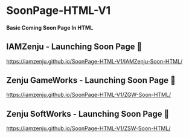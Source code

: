 # SoonPage-HTML-V1
#### Basic Coming Soon Page In HTML

## IAMZenju - Launching Soon Page 🚀
https://iamzenju.github.io/SoonPage-HTML-V1/IAMZenju-Soon-HTML/

## Zenju GameWorks - Launching Soon Page 🚀
https://iamzenju.github.io/SoonPage-HTML-V1/ZGW-Soon-HTML/

## Zenju SoftWorks - Launching Soon Page 🚀
https://iamzenju.github.io/SoonPage-HTML-V1/ZSW-Soon-HTML/
